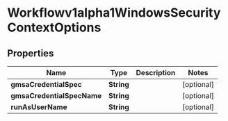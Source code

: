 

# Workflowv1alpha1WindowsSecurityContextOptions

## Properties

Name | Type | Description | Notes
------------ | ------------- | ------------- | -------------
**gmsaCredentialSpec** | **String** |  |  [optional]
**gmsaCredentialSpecName** | **String** |  |  [optional]
**runAsUserName** | **String** |  |  [optional]



